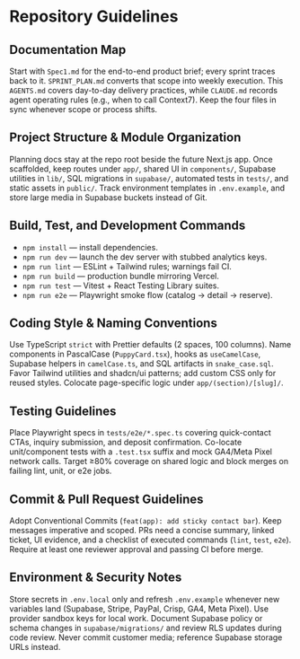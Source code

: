# Repository Guidelines

## Documentation Map
Start with `Spec1.md` for the end-to-end product brief; every sprint traces back to it. `SPRINT_PLAN.md` converts that scope into weekly execution. This `AGENTS.md` covers day-to-day delivery practices, while `CLAUDE.md` records agent operating rules (e.g., when to call Context7). Keep the four files in sync whenever scope or process shifts.

## Project Structure & Module Organization
Planning docs stay at the repo root beside the future Next.js app. Once scaffolded, keep routes under `app/`, shared UI in `components/`, Supabase utilities in `lib/`, SQL migrations in `supabase/`, automated tests in `tests/`, and static assets in `public/`. Track environment templates in `.env.example`, and store large media in Supabase buckets instead of Git.

## Build, Test, and Development Commands
- `npm install` — install dependencies.
- `npm run dev` — launch the dev server with stubbed analytics keys.
- `npm run lint` — ESLint + Tailwind rules; warnings fail CI.
- `npm run build` — production bundle mirroring Vercel.
- `npm run test` — Vitest + React Testing Library suites.
- `npm run e2e` — Playwright smoke flow (catalog → detail → reserve).

## Coding Style & Naming Conventions
Use TypeScript `strict` with Prettier defaults (2 spaces, 100 columns). Name components in PascalCase (`PuppyCard.tsx`), hooks as `useCamelCase`, Supabase helpers in `camelCase.ts`, and SQL artifacts in `snake_case.sql`. Favor Tailwind utilities and shadcn/ui patterns; add custom CSS only for reused styles. Colocate page-specific logic under `app/(section)/[slug]/`.

## Testing Guidelines
Place Playwright specs in `tests/e2e/*.spec.ts` covering quick-contact CTAs, inquiry submission, and deposit confirmation. Co-locate unit/component tests with a `.test.tsx` suffix and mock GA4/Meta Pixel network calls. Target ≥80% coverage on shared logic and block merges on failing lint, unit, or e2e jobs.

## Commit & Pull Request Guidelines
Adopt Conventional Commits (`feat(app): add sticky contact bar`). Keep messages imperative and scoped. PRs need a concise summary, linked ticket, UI evidence, and a checklist of executed commands (`lint`, `test`, `e2e`). Require at least one reviewer approval and passing CI before merge.

## Environment & Security Notes
Store secrets in `.env.local` only and refresh `.env.example` whenever new variables land (Supabase, Stripe, PayPal, Crisp, GA4, Meta Pixel). Use provider sandbox keys for local work. Document Supabase policy or schema changes in `supabase/migrations/` and review RLS updates during code review. Never commit customer media; reference Supabase storage URLs instead.
